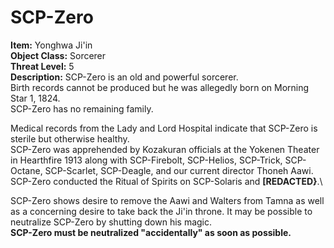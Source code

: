 # **SCP-Zero**
**Item:** Yonghwa Ji'in\
**Object Class:** Sorcerer\
**Threat Level:** 5\
**Description:** SCP-Zero is an old and powerful sorcerer.\
Birth records cannot be produced but he was allegedly born on Morning Star 1, 1824.\
SCP-Zero has no remaining family.

Medical records from the Lady and Lord Hospital indicate that SCP-Zero is sterile but otherwise healthy.\
SCP-Zero was apprehended by Kozakuran officials at the Yokenen Theater in Hearthfire 1913 along with SCP-Firebolt, SCP-Helios, SCP-Trick, SCP-Octane, SCP-Scarlet, SCP-Deagle, and our current director Thoneh Aawi.\
SCP-Zero conducted the Ritual of Spirits on SCP-Solaris and **[REDACTED}**.\

SCP-Zero shows desire to remove the Aawi and Walters from Tamna as well as a concerning desire to take back the Ji'in throne. It may be possible to neutralize SCP-Zero by shutting down his magic. \
**SCP-Zero must be neutralized "accidentally" as soon as possible.**
